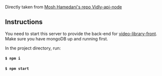 Directly taken from [Mosh Hamedani's repo Vidly-api-node](https://github.com/mosh-hamedani/vidly-api-node)

## Instructions

You need to start this server to provide the back-end for
[video-library-front](https://github.com/hugo-astier/video-library-front). Make sure you have mongoDB up and running first.

In the project directory, run:

#### `$ npm i`

#### `$ npm start`
